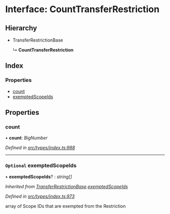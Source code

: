 # Interface: CountTransferRestriction

## Hierarchy

* TransferRestrictionBase

  ↳ **CountTransferRestriction**

## Index

### Properties

* [count](counttransferrestriction.md#count)
* [exemptedScopeIds](counttransferrestriction.md#optional-exemptedscopeids)

## Properties

###  count

• **count**: *BigNumber*

*Defined in [src/types/index.ts:988](https://github.com/PolymathNetwork/polymesh-sdk/blob/bf2b7a12/src/types/index.ts#L988)*

___

### `Optional` exemptedScopeIds

• **exemptedScopeIds**? : *string[]*

*Inherited from [TransferRestrictionBase](../classes/transferrestrictionbase.md).[exemptedScopeIds](../classes/transferrestrictionbase.md#optional-exemptedscopeids)*

*Defined in [src/types/index.ts:973](https://github.com/PolymathNetwork/polymesh-sdk/blob/bf2b7a12/src/types/index.ts#L973)*

array of Scope IDs that are exempted from the Restriction
